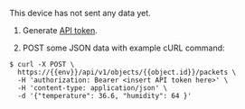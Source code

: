 
This device has not sent any data yet. 

1. Generate [API token](https://dev.rightech.io/api-tokens#?v=create&scopes=objects_one_packets_post).

2. POST some JSON data with example cURL command: 

```console
$ curl -X POST \
  https://{{env}}/api/v1/objects/{{object.id}}/packets \
  -H 'authorization: Bearer <insert API token here>' \
  -H 'content-type: application/json' \
  -d '{"temperature": 36.6, "humidity": 64 }'
```  
